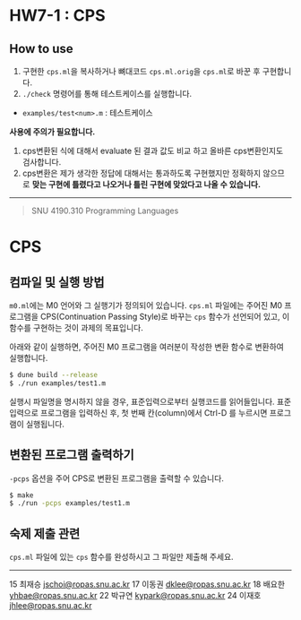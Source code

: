 # HW7-1 : CPS
## How to use
1. 구현한 `cps.ml`을 복사하거나 뼈대코드 `cps.ml.orig`을 `cps.ml`로 바꾼 후 구현합니다.
2. `./check` 명령어를 통해 테스트케이스를 실행합니다.

- `examples/test<num>.m` : 테스트케이스

**사용에 주의가 필요합니다.**

1. cps변환된 식에 대해서 evaluate 된 결과 값도 비교 하고 올바른 cps변환인지도 검사합니다.
2. cps변환은 제가 생각한 정답에 대해서는 통과하도록 구현했지만 정확하지 않으므로 **맞는 구현에 틀렸다고 나오거나 틀린 구현에 맞았다고 나올 수 있습니다.**

---

>SNU 4190.310 Programming Languages

# CPS

## 컴파일 및 실행 방법

`m0.ml`에는 M0 언어와 그 실행기가 정의되어 있습니다.
`cps.ml` 파일에는 주어진 M0 프로그램을 CPS(Continuation Passing Style)로 바꾸는 `cps` 함수가 선언되어 있고, 이 함수를 구현하는 것이 과제의 목표입니다.

아래와 같이 실행하면, 주어진 M0 프로그램을 여러분이 작성한 변환 함수로 변환하여 실행합니다.

```sh
$ dune build --release
$ ./run examples/test1.m
```

실행시 파일명을 명시하지 않을 경우, 표준입력으로부터 실행코드를 읽어들입니다.
표준 입력으로 프로그램을 입력하신 후, 첫 번째 칸(column)에서 Ctrl-D 를 누르시면 프로그램이 실행됩니다.

## 변환된 프로그램 출력하기

`-pcps` 옵션을 주어 CPS로 변환된 프로그램을 출력할 수 있습니다.

```sh
$ make
$ ./run -pcps examples/test1.m
```

## 숙제 제출 관련

`cps.ml` 파일에 있는 `cps` 함수를 완성하시고 그 파일만 제출해 주세요.


---
15 최재승 <jschoi@ropas.snu.ac.kr>
17 이동권 <dklee@ropas.snu.ac.kr>
18 배요한 <yhbae@ropas.snu.ac.kr>
22 박규연 <kypark@ropas.snu.ac.kr>
24 이재호 <jhlee@ropas.snu.ac.kr>
